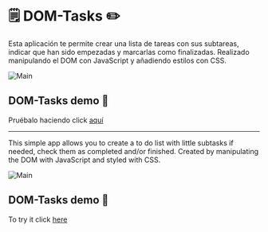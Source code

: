 # 🗒️ DOM-Tasks ✏️
Esta aplicación te permite crear una lista de tareas con sus subtareas, indicar que han sido empezadas y marcarlas como finalizadas. Realizado manipulando el DOM con JavaScript y añadiendo estilos con CSS.

![Main](https://i.ibb.co/SnwspWW/DOMtasks-demo.png)

## DOM-Tasks demo 📌

Pruébalo haciendo click [aquí](https://oremorsiri.github.io/DOM-Tasks/)

***

This simple app allows you to create a to do list with little subtasks if needed, check them as completed and/or finished. Created by manipulating the DOM with JavaScript and styled with CSS. 

![Main](https://i.ibb.co/SnwspWW/DOMtasks-demo.png)

## DOM-Tasks demo 📌

To try it click [here](https://oremorsiri.github.io/DOM-Tasks/)
